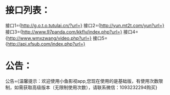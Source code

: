 # 接口列表：
接口1={http://g.o.t.o.tutulai.cn/?url=}
接口2={http://yun.mt2t.com/yun?url=}
接口3={http://www.97panda.com/kkflv/index.php?url=}
接口4={http://www.wmxzwang/video.php?url=}
接口5={http://api.xfsub.com/index.php?url=}

# 公告：
公告={温馨提示：欢迎使用小鱼影视app,您现在使用的是基础版，有使用次数限制，如需获取高级版本（无限制使用次数），请联系微信：1093232294购买}
